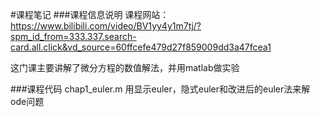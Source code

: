 #课程笔记
###课程信息说明
课程网站：https://www.bilibili.com/video/BV1yy4y1m7tj/?spm_id_from=333.337.search-card.all.click&vd_source=60ffcefe479d27f859009dd3a47fcea1

这门课主要讲解了微分方程的数值解法，并用matlab做实验

###课程代码
chap1_euler.m   用显示euler，隐式euler和改进后的euler法来解ode问题